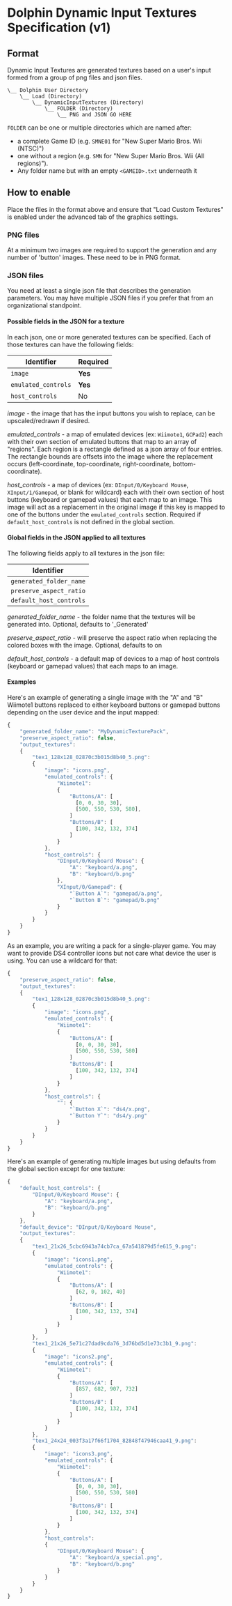 # Dolphin Dynamic Input Textures Specification (v1)

## Format
Dynamic Input Textures are generated textures based on a user's input formed from a group of png files and json files.

```
\__ Dolphin User Directory
    \__ Load (Directory)
        \__ DynamicInputTextures (Directory)
            \__ FOLDER (Directory)
                \__ PNG and JSON GO HERE
```

``FOLDER`` can be one or multiple directories which are named after:
* a complete Game ID (e.g. ``SMNE01`` for "New Super Mario Bros. Wii (NTSC)")
* one without a region (e.g. ``SMN`` for "New Super Mario Bros. Wii (All regions)").
* Any folder name but with an empty ``<GAMEID>.txt`` underneath it

## How to enable

Place the files in the format above and ensure that "Load Custom Textures" is enabled under the advanced tab of the graphics settings.

### PNG files

At a minimum two images are required to support the generation and any number of 'button' images.  These need to be in PNG format.

### JSON files

You need at least a single json file that describes the generation parameters.  You may have multiple JSON files if you prefer that from an organizational standpoint.

#### Possible fields in the JSON for a texture

In each json, one or more generated textures can be specified.  Each of those textures can have the following fields:

|Identifier               |Required |
|-------------------------|---------|
|``image``                | **Yes** |
|``emulated_controls``    | **Yes** |
|``host_controls``        | No      |

*image* - the image that has the input buttons you wish to replace, can be upscaled/redrawn if desired.

*emulated_controls* - a map of emulated devices (ex: ``Wiimote1``, ``GCPad2``) each with their own section of emulated buttons that map to an array of "regions".  Each region is a rectangle defined as a json array of four entries.  The rectangle bounds are offsets into the image where the replacement occurs (left-coordinate, top-coordinate, right-coordinate, bottom-coordinate).

*host_controls* - a map of devices (ex: ``DInput/0/Keyboard Mouse``, ``XInput/1/Gamepad``, or blank for wildcard) each with their own section of host buttons (keyboard or gamepad values) that each map to an image. This image will act as a replacement in the original image if this key is mapped to one of the buttons under the ``emulated_controls`` section.  Required if ``default_host_controls`` is not defined in the global section.

#### Global fields in the JSON applied to all textures

The following fields apply to all textures in the json file:

|Identifier               |
|-------------------------|
|``generated_folder_name``|
|``preserve_aspect_ratio``|
|``default_host_controls``|

*generated_folder_name* - the folder name that the textures will be generated into.  Optional, defaults to '<gameid>_Generated'

*preserve_aspect_ratio* - will preserve the aspect ratio when replacing the colored boxes with the image.  Optional, defaults to on

*default_host_controls* - a default map of devices to a map of host controls (keyboard or gamepad values) that each maps to an image.

#### Examples

Here's an example of generating a single image with the "A" and "B" Wiimote1 buttons replaced to either keyboard buttons or gamepad buttons depending on the user device and the input mapped:

```js
{
    "generated_folder_name": "MyDynamicTexturePack",
    "preserve_aspect_ratio": false,
    "output_textures":
    {
        "tex1_128x128_02870c3b015d8b40_5.png":
        {
            "image": "icons.png",
            "emulated_controls": {
                "Wiimote1":
                {
                    "Buttons/A": [
                      [0, 0, 30, 30],
                      [500, 550, 530, 580],
                    ]
                    "Buttons/B": [
                      [100, 342, 132, 374]
                    ]
                }
            },
            "host_controls": {
                "DInput/0/Keyboard Mouse": {
                    "A": "keyboard/a.png",
                    "B": "keyboard/b.png"
                },
                "XInput/0/Gamepad": {
                    "`Button A`": "gamepad/a.png",
                    "`Button B`": "gamepad/b.png"
                }
            }
        }
    }
}
```

As an example, you are writing a pack for a single-player game.  You may want to provide DS4 controller icons but not care what device the user is using.  You can use a wildcard for that:

```js
{
    "preserve_aspect_ratio": false,
    "output_textures":
    {
        "tex1_128x128_02870c3b015d8b40_5.png":
        {
            "image": "icons.png",
            "emulated_controls": {
                "Wiimote1":
                {
                    "Buttons/A": [
                      [0, 0, 30, 30],
                      [500, 550, 530, 580]
                    ]
                    "Buttons/B": [
                      [100, 342, 132, 374]
                    ]
                }
            },
            "host_controls": {
                "": {
                    "`Button X`": "ds4/x.png",
                    "`Button Y`": "ds4/y.png"
                }
            }
        }
    }
}
```

Here's an example of generating multiple images but using defaults from the global section except for one texture:

```js
{
    "default_host_controls": {
        "DInput/0/Keyboard Mouse": {
            "A": "keyboard/a.png",
            "B": "keyboard/b.png"
        }
    },
    "default_device": "DInput/0/Keyboard Mouse",
    "output_textures":
    {
        "tex1_21x26_5cbc6943a74cb7ca_67a541879d5fe615_9.png":
        {
            "image": "icons1.png",
            "emulated_controls": {
                "Wiimote1":
                {
                    "Buttons/A": [
                      [62, 0, 102, 40]
                    ]
                    "Buttons/B": [
                      [100, 342, 132, 374]
                    ]
                }
            }
        },
        "tex1_21x26_5e71c27dad9cda76_3d76bd5d1e73c3b1_9.png":
        {
            "image": "icons2.png",
            "emulated_controls": {
                "Wiimote1":
                {
                    "Buttons/A": [
                      [857, 682, 907, 732]
                    ]
                    "Buttons/B": [
                      [100, 342, 132, 374]
                    ]
                }
            }
        },
        "tex1_24x24_003f3a17f66f1704_82848f47946caa41_9.png":
        {
            "image": "icons3.png",
            "emulated_controls": {
                "Wiimote1":
                {
                    "Buttons/A": [
                      [0, 0, 30, 30],
                      [500, 550, 530, 580]
                    ]
                    "Buttons/B": [
                      [100, 342, 132, 374]
                    ]
                }
            },
            "host_controls":
            {
                "DInput/0/Keyboard Mouse": {
                    "A": "keyboard/a_special.png",
                    "B": "keyboard/b.png"
                }
            }
        }
    }
}
```
